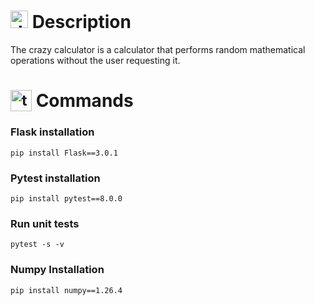 # <img src="https://github.com/user-attachments/assets/caabfdf0-0f9e-44a3-8200-c6579fe87887" alt="description icon" width="28"> Description
The crazy calculator is a calculator that performs random mathematical operations without the user requesting it.

# <sub><img src="https://github.com/user-attachments/assets/2bd91f82-43a7-44c6-8fb3-eaa3ca20089e" alt="terminal icon" width="34"></sub> Commands
### Flask installation
```
pip install Flask==3.0.1
```

### Pytest installation
```
pip install pytest==8.0.0
```

### Run unit tests
```
pytest -s -v
```
### Numpy Installation
```
pip install numpy==1.26.4
```
